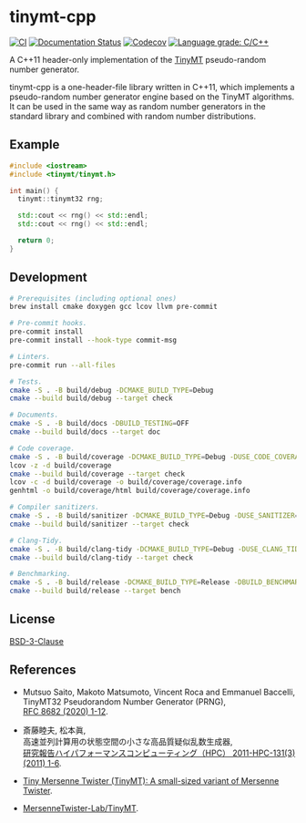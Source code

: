 tinymt-cpp
==========

[![CI](https://github.com/tueda/tinymt-cpp/workflows/CI/badge.svg?branch=master)](https://github.com/tueda/tinymt-cpp/actions?query=branch%3Amaster)
[![Documentation Status](https://readthedocs.org/projects/tinymt-cpp/badge/?version=latest)](https://tinymt-cpp.readthedocs.io/en/latest/?badge=latest)
[![Codecov](https://codecov.io/gh/tueda/tinymt-cpp/branch/master/graph/badge.svg)](https://codecov.io/gh/tueda/tinymt-cpp/branch/master)
[![Language grade: C/C++](https://img.shields.io/lgtm/grade/cpp/g/tueda/tinymt-cpp.svg?logo=lgtm&logoWidth=18)](https://lgtm.com/projects/g/tueda/tinymt-cpp/context:cpp)

A C++11 header-only implementation of the
[TinyMT](http://www.math.sci.hiroshima-u.ac.jp/~m-mat/MT/TINYMT/index.html)
pseudo-random number generator.


tinymt-cpp is a one-header-file library written in C++11, which implements
a pseudo-random number generator engine based on the TinyMT algorithms. It can
be used in the same way as random number generators in the standard library and
combined with random number distributions.


Example
-------

```cpp
#include <iostream>
#include <tinymt/tinymt.h>

int main() {
  tinymt::tinymt32 rng;

  std::cout << rng() << std::endl;
  std::cout << rng() << std::endl;

  return 0;
}
```


Development
-----------

```bash
# Prerequisites (including optional ones)
brew install cmake doxygen gcc lcov llvm pre-commit

# Pre-commit hooks.
pre-commit install
pre-commit install --hook-type commit-msg

# Linters.
pre-commit run --all-files

# Tests.
cmake -S . -B build/debug -DCMAKE_BUILD_TYPE=Debug
cmake --build build/debug --target check

# Documents.
cmake -S . -B build/docs -DBUILD_TESTING=OFF
cmake --build build/docs --target doc

# Code coverage.
cmake -S . -B build/coverage -DCMAKE_BUILD_TYPE=Debug -DUSE_CODE_COVERAGE=ON
lcov -z -d build/coverage
cmake --build build/coverage --target check
lcov -c -d build/coverage -o build/coverage/coverage.info
genhtml -o build/coverage/html build/coverage/coverage.info

# Compiler sanitizers.
cmake -S . -B build/sanitizer -DCMAKE_BUILD_TYPE=Debug -DUSE_SANITIZER=ON
cmake --build build/sanitizer --target check

# Clang-Tidy.
cmake -S . -B build/clang-tidy -DCMAKE_BUILD_TYPE=Debug -DUSE_CLANG_TIDY=ON
cmake --build build/clang-tidy --target check

# Benchmarking.
cmake -S . -B build/release -DCMAKE_BUILD_TYPE=Release -DBUILD_BENCHMARKING=ON
cmake --build build/release --target bench
```


License
-------

[BSD-3-Clause](https://github.com/tueda/tinymt-cpp/blob/master/LICENSE)


References
----------

- Mutsuo Saito, Makoto Matsumoto, Vincent Roca and Emmanuel Baccelli,  
  TinyMT32 Pseudorandom Number Generator (PRNG),  
  [RFC 8682 (2020) 1-12](https://www.rfc-editor.org/rfc/rfc8682.html).

- 斎藤睦夫, 松本眞,  
  高速並列計算用の状態空間の小さな高品質疑似乱数生成器,  
  [研究報告ハイパフォーマンスコンピューティング（HPC） 2011-HPC-131(3) (2011) 1-6](http://id.nii.ac.jp/1001/00077610/).

- [Tiny Mersenne Twister (TinyMT): A small-sized variant of Mersenne Twister](http://www.math.sci.hiroshima-u.ac.jp/~m-mat/MT/TINYMT/index.html).

- [MersenneTwister-Lab/TinyMT](https://github.com/MersenneTwister-Lab/TinyMT).
